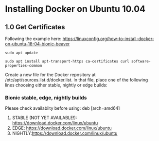 # Installing Docker on Ubuntu 10.04

## 1.0 Get Certificates
Following the example here: https://linuxconfig.org/how-to-install-docker-on-ubuntu-18-04-bionic-beaver

```
sudo apt update

sudo apt install apt-transport-https ca-certificates curl software-properties-common
```

Create a new file for the Docker repository at /etc/apt/sources.list.d/docker.list. In that file, place one of the following lines choosing either stable, nightly or edge builds:

### Bionic stable, edge, nightly builds
Please check availabilty before using:
deb [arch=amd64]

1. STABLE (NOT YET AVAILABLE!): https://download.docker.com/linux/ubuntu 
2. EDGE: https://download.docker.com/linux/ubuntu 
3. NIGHTLY:https://download.docker.com/linux/ubuntu
````
